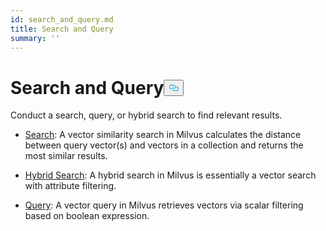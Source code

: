 ```yaml
---
id: search_and_query.md
title: Search and Query
summary: ''
---
```

<h1 id="Search-and-Query" class="common-anchor-header">Search and Query<button data-href="#Search-and-Query" class="anchor-icon" translate="no">
      <svg translate="no"
        aria-hidden="true"
        focusable="false"
        height="20"
        version="1.1"
        viewBox="0 0 16 16"
        width="16"
      >
        <path
          fill="#0092E4"
          fill-rule="evenodd"
          d="M4 9h1v1H4c-1.5 0-3-1.69-3-3.5S2.55 3 4 3h4c1.45 0 3 1.69 3 3.5 0 1.41-.91 2.72-2 3.25V8.59c.58-.45 1-1.27 1-2.09C10 5.22 8.98 4 8 4H4c-.98 0-2 1.22-2 2.5S3 9 4 9zm9-3h-1v1h1c1 0 2 1.22 2 2.5S13.98 12 13 12H9c-.98 0-2-1.22-2-2.5 0-.83.42-1.64 1-2.09V6.25c-1.09.53-2 1.84-2 3.25C6 11.31 7.55 13 9 13h4c1.45 0 3-1.69 3-3.5S14.5 6 13 6z"
        ></path>
      </svg>
    </button></h1><p>Conduct a search, query, or hybrid search to find relevant results.</p>
<ul>
<li><p><a href="/docs/ko/search.md">Search</a>: A vector similarity search in Milvus calculates the distance between query vector(s) and vectors in a collection and returns the most similar results.</p></li>
<li><p><a href="/docs/ko/hybridsearch.md">Hybrid Search</a>: A hybrid search in Milvus is essentially a vector search with attribute filtering.</p></li>
<li><p><a href="/docs/ko/query.md">Query</a>: A vector query in Milvus retrieves vectors via scalar filtering based on boolean expression.</p></li>
</ul>
